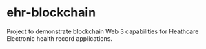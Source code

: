 # ehr-blockchain

Project to demonstrate blockchain Web 3 capabilities for Heathcare Electronic health record applications.
